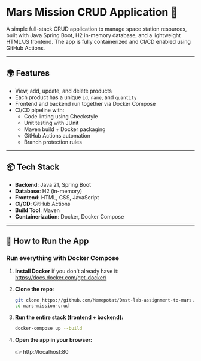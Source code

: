 # Mars Mission CRUD Application 🚀

A simple full-stack CRUD application to manage space station resources, built with Java Spring Boot, H2 in-memory database, and a lightweight HTML/JS frontend. The app is fully containerized and CI/CD enabled using GitHub Actions.

---

## 🌍 Features

- View, add, update, and delete products
- Each product has a unique `id`, `name`, and `quantity`
- Frontend and backend run together via Docker Compose
- CI/CD pipeline with:
  - Code linting using Checkstyle
  - Unit testing with JUnit
  - Maven build + Docker packaging
  - GitHub Actions automation
  - Branch protection rules

---

## 📦 Tech Stack

- **Backend**: Java 21, Spring Boot
- **Database**: H2 (in-memory)
- **Frontend**: HTML, CSS, JavaScript
- **CI/CD**: GitHub Actions
- **Build Tool**: Maven
- **Containerization**: Docker, Docker Compose

---

## 🚀 How to Run the App

### Run everything with Docker Compose

1. **Install Docker** if you don't already have it:  
   https://docs.docker.com/get-docker/

2. **Clone the repo**:
   ```bash
   git clone https://github.com/Memepotat/Dmst-lab-assignment-to-mars.git
   cd mars-mission-crud
   
3. **Run the entire stack (frontend + backend):**
   ```bash
   docker-compose up --build

4. **Open the app in your browser:**

    👉 http://localhost:80
